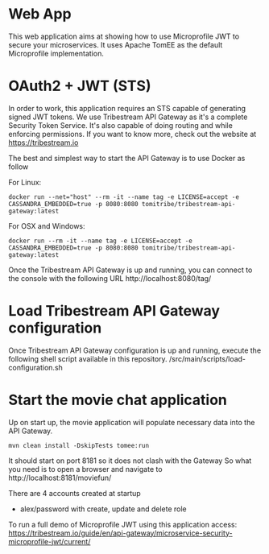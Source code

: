 # Web App

This web application aims at showing how to use Microprofile JWT to secure your microservices.
It uses Apache TomEE as the default Microprofile implementation.

# OAuth2 + JWT (STS)

In order to work, this application requires an STS capable of generating signed JWT tokens.
We use Tribestream API Gateway as it's a complete Security Token Service.
It's also capable of doing routing and while enforcing permissions.
If you want to know more, check out the website at https://tribestream.io

The best and simplest way to start the API Gateway is to use Docker as follow

For Linux:
```
docker run --net="host" --rm -it --name tag -e LICENSE=accept -e CASSANDRA_EMBEDDED=true -p 8080:8080 tomitribe/tribestream-api-gateway:latest
```

For OSX and Windows:
```
docker run --rm -it --name tag -e LICENSE=accept -e CASSANDRA_EMBEDDED=true -p 8080:8080 tomitribe/tribestream-api-gateway:latest
```

Once the Tribestream API Gateway is up and running, you can connect to the console with the following URL
http://localhost:8080/tag/

# Load Tribestream API Gateway configuration
Once Tribestream API Gateway configuration is up and running, execute the following shell script available in this repository.
            /src/main/scripts/load-configuration.sh

# Start the movie chat application

Up on start up, the movie application will populate necessary data into the API Gateway.

```
mvn clean install -DskipTests tomee:run
```

It should start on port 8181 so it does not clash with the Gateway
So what you need is to open a browser and navigate to http://localhost:8181/moviefun/

There are 4 accounts created at startup
- alex/password with create, update and delete role

To run a full demo of Microprofile JWT using this application access: https://tribestream.io/guide/en/api-gateway/microservice-security-microprofile-jwt/current/
